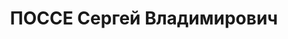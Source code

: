 ---
title: ПОССЕ Сергей Владимирович
description: в 1934-37 директор Института истории партии при ЦК КП(б)Б, реабилитирован
  21 сентября 1957 года.
---